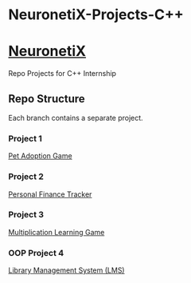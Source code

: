 # NeuronetiX-Projects-C++
# [NeuronetiX](https://www.linkedin.com/company/neuronetixacademy/posts/?feedView=all) 
Repo Projects for C++ Internship

## Repo Structure 
Each branch contains a separate project.

### Project 1
[Pet Adoption Game](https://github.com/Noha-Elnemr/NeuronetiX-Projects-C-/tree/project1)

### Project 2 
[Personal Finance Tracker](https://github.com/Noha-Elnemr/NeuronetiX-Projects-C-/tree/Project2)

### Project 3
[Multiplication Learning Game](https://github.com/Noha-Elnemr/NeuronetiX-Projects-C-/tree/Project3)

### OOP Project 4
[Library Management System (LMS)](https://github.com/Noha-Elnemr/NeuronetiX-Projects-C-/tree/Project4)
